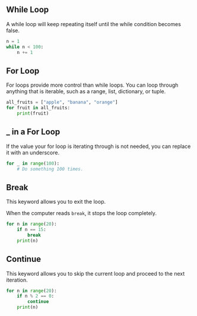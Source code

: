 ## While Loop
A while loop will keep repeating itself until the while condition becomes false.
```python
n = 1
while n < 100:
    n += 1
```

## For Loop
For loops provide more control than while loops. You can loop through anything that is iterable, such as a range, list, dictionary, or tuple.
```python
all_fruits = ["apple", "banana", "orange"]
for fruit in all_fruits:
    print(fruit)
```

## _ in a For Loop
If the value your for loop is iterating through is not needed, you can replace it with an underscore.
```python
for _ in range(100):
    # Do something 100 times.
```

## Break
This keyword allows you to exit the loop.

 When the computer reads `break`, it stops the loop completely.
```python
for n in range(20):
    if n == 15:
        break
    print(n)
```

## Continue
This keyword allows you to skip the current loop and proceed to the next iteration.
```python
for n in range(20):
    if n % 2 == 0:
        continue
    print(n)
```

